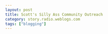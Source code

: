 ```yaml
---
layout: post
title: Scott's Silly Ass Community Outreach
category: story.radio.weblogs.com
tags: ["blogging"]
---
```

<head>
<meta http-equiv="Content-Type" content="text/html; charset=UTF-8">
    <meta http-equiv="Expires" content="Mon, 01 Jan 1990 01:00:00 GMT">
    <title>Scott's Silly Ass Community Outreach</title>
    <style type="text/css">
      body {
        margin-top: 0px;
        margin-left: 0px;
        margin-right: 0px;
        margin-bottom: 0px;
        }

      body, td, p {
        font-family: verdana, sans-serif;
        font-size: 90%;
        }

      h2 { 
        font-family: Verdana, Arial, Helvetica, sans-serif; font-size: 24px; font-weight: bold
        }
      .header {
        font-family: Verdana, Arial, Helvetica, sans-serif; font-size: 40px; font-weight: bold
        }
      .realsmall {
        font-family: Verdana, Arial, Helvetica, sans-serif; font-size: 9px;
        }
      .small {
        font-family: Verdana, Arial, Helvetica, sans-serif; font-size: 10px;
        }
      </style>
    </head>

| 

 |

| ![](http://radio.weblogs.com/0103807/images/trans60x60.gif)  
 | Last updated: 7/4/2002; 8:12:00 AM  
 | ![](http://radio.weblogs.com/0103807/images/trans60x60.gif) |

| ![](http://radio.weblogs.com/0103807/images/trans60x1.gif)  
 | 

<font size="+3"><b><a href="http://radio.weblogs.com/0103807/" style="color:black; text-decoration:none">The FuzzyBlog!</a></b></font>  
_Marketing 101. Consulting 101. PHP Consulting. Random geeky stuff. I Blog Therefore I Am._

<font size="+1"><b>Scott's Silly Ass Community Outreach</b></font>

==\> [PEOPLE AVAILABLE FOR WORK HERE!](http://radio.weblogs.com/0103807/stories/2002/05/27/bloggersAvailableForHire.html) \<==

I keep hearing from people World Wide (the U.S, Italy, Australia, ...) reading my stuff on marketing and consulting that:

1. They hate their job OR 
2. They hate their boss OR 
3. They are laid off OR 
4. Not doing work they are skilled at (most aren't flipping burgers but the times are dry, dry indeed)

So here's the idea -- **use bloggers to help bloggers**.&nbsp; Here's a bit of background on me: I do consulting myself and I develop software products for sale (no, nothing has shipped yet, but, soon, I'll make Outlook suck less for you) and I develop web services that I'm silly enough to think people might pay me for (yeah right!, I'm dreaming...).&nbsp;

Anyway here's the deal:

1. Drop me a resume in RTF, ASCII, HTML or PDF format -- send it to [resume@fuzzygroup.com](mailto:resume@fuzzygroup.com).&nbsp; Send it as word and [I'll just be scared of it](http://radio.weblogs.com/0103807/2002/05/09.html#a116) and ask for it in RTF. 
2. Send it as an attachment. 
3. In the subject line put something intelligible like "Webmaster | Italy | Want Full Time" or "Designer | Netherlands | Consulting". 
4. In the body of the email give me a description of you or just nothing at all. 
5. I'll do this with it 
  - Post it to a "Looking for Work" link off my blog on a prominent place 
  - Ask others to add this link to their blog 
  - Write some silly PHP code to make this better.&nbsp; Example: we could write an RSS output from these 
  - Post the resumes as downloadable files
6. If I can throw work your way like [Doing the Right Thing](http://radio.weblogs.com/0103807/2002/05/23.html#a184) or pull into some silly project of mine that pays dollars, I will.&nbsp; I'm not building a consulting empire at all -- just making a living -- and happy to help others if I can.

And, if you're a PHP geek and you want to pitch in on this or something else since you might be out of work and just bored, I've got the hardware and disc space.&nbsp; I know what I need, I know how to manage engineers, I have pretty good ethics and I'm a pretty easy guy to work with.&nbsp; For the obvious security reasons, I'm not big into giving people server logins on my box so it helps if you have your own hardware.&nbsp; I'm wrestling with the whole Open Source issues now so I can't say what if any license we're using but I think you can trust me.&nbsp; I will tell you in advance that if you're going to say Yes and then just drop it, I'd prefer that you didn't.&nbsp; I don't want to waste my time or yours.

Ethics:

- [Golden Rule](http://radio.weblogs.com/0103807/stories/2002/05/22/whatViolatingTheGoldenRuleMeansInAnEraOfBlogging.html)
- [Doing the Right Thing](http://radio.weblogs.com/0103807/2002/05/23.html#a184)

Managing Engineers & Software Development

- [Extreme Development Management](http://radio.weblogs.com/0103807/2002/05/23.html#a186)
- [My Time is Valuable Too](http://radio.weblogs.com/0103807/2002/05/14.html#a151) 

  
  

<script language="JavaScript" type="text/javascript"><!--
	var imageUrl = "http://subhonker6.userland.com/weblogStats/count.gif";
	var imageTag = "<img src=\"" + imageUrl + "?group=radio1&usernum=103807&referer=" + escape (document.referrer) + "\" height=\"1\" width=\"1\">";
	document.write (imageTag);
	//--></script>

 | ![](http://radio.weblogs.com/0103807/images/trans60x1.gif)  
 |
| ![](http://radio.weblogs.com/0103807/images/trans60x60.gif)  
 | Copyright 2002 © The FuzzyStuff  
 | ![](http://radio.weblogs.com/0103807/images/trans60x60.gif)  
 |

